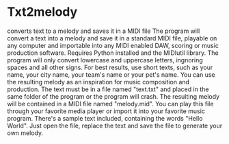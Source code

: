 # Txt2melody
converts text to a melody and saves it in a MIDI file
The program will convert a text into a melody and save it in a standard MIDI file, playable on any computer and importable into any MIDI enabled DAW, scoring or music production software.
Requires Python installed and the MIDIutil library.
The program will only convert lowercase and uppercase letters, ingnoring spaces and all other signs. For best results, use short texts, such as your name, your city name, your team's name or your pet's name. You can use the resulting melody as an inspiration for music composition and production.
The text must be in a file named "text.txt" and placed in the same folder of the program or the program will crash. The resulting melody will be contained in a MIDI file named "melody.mid". You can play this file through your favorite media player or import it into your favorite music program.
There's a sample text included, containing the words "Hello World". Just open the file, replace the text and save the file to generate your own melody.

